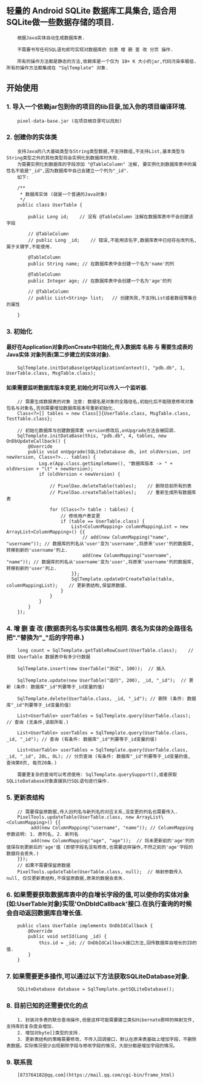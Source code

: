 ## 轻量的 Android SQLite 数据库工具集合, 适合用SQLite做一些数据存储的项目.
        根据Java实体自动生成数据库表.
        
        不需要书写任何SQL语句即可实现对数据库的 创表 增 删 查 改 分页 操作.
         
        所有的操作方法都是静态的方法,依赖库是一个仅为 10+ K 大小的jar,代码污染率极低.所有的操作方法都集成在 "SqlTemplate" 对象.

## 开始使用

### 1. 导入一个依赖jar包到你的项目的lib目录,加入你的项目编译环境.
        pixel-data-base.jar (在项目根目录可以找到)

### 2. 创建你的实体类
        支持Java的八大基础类型与String类型数据,不支持数组,不支持List,基本类型与String类型之外的其他类型将会实例化到数据库时失败.
        为需要实例化到数据库的字段添加 "@TableColumn" 注解, 要实例化到数据库表中的属性名不能是"_id",因为数据库中自己会建立一个列为"_id".
        如下:

        /**
         * 数据库实体 (就是一个普通的Java对象)
         */
        public class UserTable {

            public Long id;    // 没有 @TableColumn 注解在数据库表中不会创建该字段

            // @TableColumn
            // public Long _id;    // 错误,不能用该名字,数据库表中已经存在改列名,属于关键字,不能使用.

            @TableColumn
            public String name; // 在数据库表中会创建一个名为'name'的列

            @TableColumn
            public Integer age; // 在数据库表中会创建一个名为'age'的列

            // @TableColumn
            // public List<String> list;   // 创建失败,不支持List或者数组等集合的属性

        }

### 3. 初始化
#### 最好在Application对象的onCreate中初始化,传入数据库 名称 与 需要生成表的 Java实体 对象列表(第二步建立的实体对象).

        SqlTemplate.initDataBase(getApplicationContext(), "pdb.db", 1, UserTable.class, MsgTable.class);

#### 如果需要监听数据库版本变更,初始化时可以传入一个监听器.

        // 需要生成数据表的对象 注意: 数据名是对象的全路径名,初始化后不能随意修改对象包名与对象名,否则需要增加数据库版本号重新初始化.
        Class<?>[] tables = new Class[]{UserTable.class, MsgTable.class, TestTable.class};

        // 初始化数据库与创建数据库表 version修改后,onUpgrade方法会被回调.
        SqlTemplate.initDataBase(this, "pdb.db", 4, tables, new OnDbUpdateCallback() {
            @Override
            public void onUpgrade(SQLiteDatabase db, int oldVersion, int newVersion, Class<?>... tables) {
                Log.e(App.class.getSimpleName(), "数据库版本 -> " + oldVersion + "\t" + newVersion);
                if (oldVersion < newVersion) {

                    // PixelDao.deleteTable(tables);    // 删除目前所有的表
                    // PixelDao.createTable(tables);    // 重新生成所有数据库表

                    for (Class<?> table : tables) {
                        // 修改用户表变更
                        if (table == UserTable.class) {
                            List<ColumnMapping> columnMappingList = new ArrayList<ColumnMapping>() {{
                                // add(new ColumnMapping("name", "username")); // 数据库的列名从'user'变为'username',将原来'user'列的数据库,转移到新的'username'列上.
                                add(new ColumnMapping("username", "name")); // 数据库的列名从'username'变为'user',将原来'username'列的数据库,转移到新的'user'列上.
                            }};
                            SqlTemplate.updateOrCreateTable(table, columnMappingList);    // 更新表结构,保留原数据.
                        }
                    }
                }
            }
        });

### 4. 增 删 查 改  (数据表列名与实体属性名相同. 表名为实体的全路径名把"."替换为"_"后的字符串.)
        long count = SqlTemplate.getTableRowCount(UserTable.class);    // 获取 UserTable 数据表中有多少行数据

        SqlTemplate.insert(new UserTable("测试", 100));  // 插入
        
        SqlTemplate.update(new UserTable("运行", 200), _id, "_id");  // 更新 (条件: 数据库"_id"列要等于_id变量的值)
        
        SqlTemplate.delete(UserTable.class, _id, "_id"); // 删除 (条件: 数据库"_id"列要等于_id变量的值)
        
        List<UserTable> userTables = SqlTemplate.query(UserTable.class); // 查询 (无条件,读取所有.)
        
        List<UserTable> userTables = SqlTemplate.query(UserTable.class, _id, "_id"); // 查询 (有条件: 数据库"_id"列要等于_id变量的值)
        
        List<UserTable> userTables = SqlTemplate.query(UserTable.class, _id, "_id", 20L, 0L); // 分页查询 (有条件: 数据库"_id"列要等于_id变量的值, 查询第0页, 每页20条.)

        需要更复杂的查询可以考虑使用: SqlTemplate.querySupport(),或者获取SQLiteDatabase对象直接执行SQL语句进行操作.

### 5. 更新表结构
        // 需要保留原数据,传入旧列名与新列名的对应关系,没变更的列名也需要传入.
        PixelTools.updateTable(UserTable.class, new ArrayList\<ColumnMapping>() {{ 
             add(new ColumnMapping("username", "name")); // ColumnMapping 参数说明: 1. 原列名, 2. 新列名
             add(new ColumnMapping("age", "age"));  // 将未更新前的'age'列的值保存到更新后的'age'值 (即使字段名没有修改,也需要这样操作,不然之前的'age'字段的数据将会丢失.)
        }});
        // 如果不需要保留原数据
        PixelTools.updateTable(UserTable.class, null);  // 映射参数传入 null, 仅仅更新表结构,不保留原数据,原来的数据会丢失.

### 6. 如果需要获取数据库表中的自增长字段的值,可以使你的实体对象(如:UserTable对象)实现'OnDbIdCallback'接口.在执行查询的时候会自动返回数据库自增长值.
        public class UserTable implements OnDbIdCallback {
            @Override
            public void setId(Long _id) {
                this.id = _id; // OnDbIdCallback接口方法,回传数据库自增长的ID的值.
            }
        }

### 7. 如果需要更多操作,可以通过以下方法获取SQLiteDatabase对象.
        SQLiteDatabase database = SqlTemplate.getSQLiteDatabase();

### 8. 目前已知的还需要优化的点
        1. 封装对多表的联合查询操作,但是这样可能需要建立类似Hibernate那样的映射文件,支持库的复杂度会增加.
        2. 增加对byte[]类型的支持.
        3. 更新表结构的策略需要修改，不传入回调接口，默认在原来表基础上增加字段，不删除表数据。实际情况很少出现删除字段与修改字段的情况，大部分都是增加字段的情况。
        
### 9. 联系我
        [873764182@qq.com](https://mail.qq.com/cgi-bin/frame_html)
